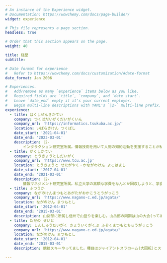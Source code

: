```yaml
---
# An instance of the Experience widget.
# Documentation: https://wowchemy.com/docs/page-builder/
widget: experience

# This file represents a page section.
headless: true

# Order that this section appears on the page.
weight: 40

title: 経歴
subtitle:

# Date format for experience
#   Refer to https://wowchemy.com/docs/customization/#date-format
date_format: Jan 2006

# Experiences.
#   Add/remove as many `experience` items below as you like.
#   Required fields are `title`, `company`, and `date_start`.
#   Leave `date_end` empty if it's your current employer.
#   Begin multi-line descriptions with YAML's `|2-` multi-line prefix.
experience:
  - title: はくしぜんきかてい
    company: つくばだいがくだいがくいん
    company_url: 'https://informatics.tsukuba.ac.jp/'
    location: いばらきけん つくばし
    date_start: '2021-04-01'
    date_end: '2023-03-01'
    description: |2-
        インタラクション研究室所属。情報技術を用いて人間の知的活動を支援することが私の研究的関心領域です。具体的には、リモート会議等における遠隔コミュニケーション内容を分析する研究を進めています。ちなみに、私の正式な所属名は「人間総合科学学術院 人間総合科学研究群 情報学学位プログラム 博士前期課程」と、とてつもなく長いのです。 筑波大学には「博士号」という名のアヒルボートがあるのですが、来世で油田王になったら博士号取得を目指したいですね。現世では、目指せ社会人ドクター...。
  - title: がくしかてい
    company: とうきょうとしだいがく
    company_url: 'https://www.tcu.ac.jp'
    location: とうきょうと せたがやく・かながわけん よこはまし
    date_start: '2017-04-01'
    date_end: '2021-03-01'
    description: |2-
        情報マネジメント研究室所属。私立大学の高額な学費をなんとか回収しようと、学食の給茶機のお茶をタンブラーに入れて持ち帰る活動に従事。私の試算では1日60リットルのお茶を持ち帰れば1年間で約120万円分となり、学費を相殺できるはずでしたが、お茶を持ち帰ることが禁止され撃沈。学長に学費を下げろと直談判しに行くも、アメリカと比べたらうちの大学の学費は良心的である、と論破され轟沈。なぜか成績が1位(学部・学年内GPA換算)だったので学業成績をセールスポイントに民間の奨学財団にいくつか申請し、岡部亨和奨学財団様に採択していただけました。
  - title: ふつうか
    company: ながのけんまつもとあがたがおかこうとうがっこう
    company_url: 'https://www.nagano-c.ed.jp/agata/'
    location: ながのけん まつもとし
    date_start: '2012-04-01'
    date_end: '2015-03-01'
    description: 山岳部に所属し信州で山登りを楽しむ。山岳部の同期は山の大会(ってあるんですよ)でインターハイに出ましたが私はお留守番。その代わりスキーで国体予選に出ましたが結果は散々でした。実は生徒会長でした。
  - title: ただの せいと
    company: しんしゅうだいがく きょういくがくぶ ふぞくまつもとちゅうがっこう
    company_url: 'https://www.nagano-c.ed.jp/agata/'
    location: ながのけん まつもとし
    date_start: '2012-04-01'
    date_end: '2015-03-01'
    description: 競技スキーやってました。種目はジャイアントスラローム(大回転)とスラローム(回転)。学校の備品を壊したり直したりして遊んでました。

---
```

